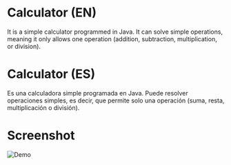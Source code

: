 # Calculator (EN)
It is a simple calculator programmed in Java.
It can solve simple operations, meaning it only allows one operation (addition, subtraction, multiplication, or division).

# Calculator (ES)
Es una calculadora simple programada en Java.
Puede resolver operaciones simples, es decir, que permite solo una operación (suma, resta, multiplicación o división).

# Screenshot
![Demo](https://i.imgur.com/38cfbKE.png)
